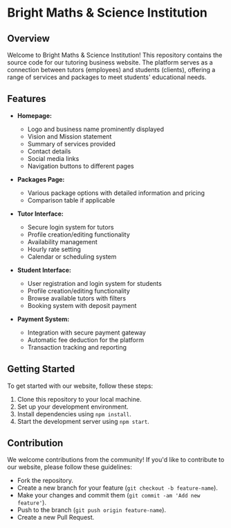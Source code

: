 # Bright Maths & Science Institution

## Overview

Welcome to Bright Maths & Science Institution! This repository contains the source code for our tutoring business website. The platform serves as a connection between tutors (employees) and students (clients), 
offering a range of services and packages to meet students' educational needs.

## Features

- **Homepage:**
  - Logo and business name prominently displayed
  - Vision and Mission statement
  - Summary of services provided
  - Contact details
  - Social media links
  - Navigation buttons to different pages

- **Packages Page:**
  - Various package options with detailed information and pricing
  - Comparison table if applicable

- **Tutor Interface:**
  - Secure login system for tutors
  - Profile creation/editing functionality
  - Availability management
  - Hourly rate setting
  - Calendar or scheduling system

- **Student Interface:**
  - User registration and login system for students
  - Profile creation/editing functionality
  - Browse available tutors with filters
  - Booking system with deposit payment

- **Payment System:**
  - Integration with secure payment gateway
  - Automatic fee deduction for the platform
  - Transaction tracking and reporting

## Getting Started

To get started with our website, follow these steps:

1. Clone this repository to your local machine.
2. Set up your development environment.
3. Install dependencies using `npm install`.
4. Start the development server using `npm start`.

## Contribution

We welcome contributions from the community! If you'd like to contribute to our website, please follow these guidelines:

- Fork the repository.
- Create a new branch for your feature (`git checkout -b feature-name`).
- Make your changes and commit them (`git commit -am 'Add new feature'`).
- Push to the branch (`git push origin feature-name`).
- Create a new Pull Request.


